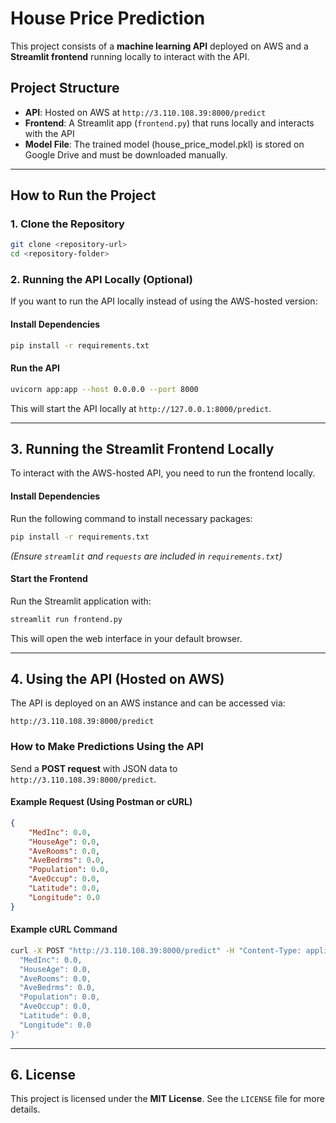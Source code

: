 # House Price Prediction

This project consists of a **machine learning API** deployed on AWS and a **Streamlit frontend** running locally to interact with the API.

## **Project Structure**
- **API**: Hosted on AWS at `http://3.110.108.39:8000/predict`
- **Frontend**: A Streamlit app (`frontend.py`) that runs locally and interacts with the API
- **Model File**: The trained model (house_price_model.pkl) is stored on Google Drive and must be downloaded manually.

---
## **How to Run the Project**

### **1. Clone the Repository**
```sh
git clone <repository-url>
cd <repository-folder>
```

### **2. Running the API Locally (Optional)**
If you want to run the API locally instead of using the AWS-hosted version:

#### **Install Dependencies**
```sh
pip install -r requirements.txt
```

#### **Run the API**
```sh
uvicorn app:app --host 0.0.0.0 --port 8000
```
This will start the API locally at `http://127.0.0.1:8000/predict`.

---
## **3. Running the Streamlit Frontend Locally**
To interact with the AWS-hosted API, you need to run the frontend locally.

#### **Install Dependencies**
Run the following command to install necessary packages:
```sh
pip install -r requirements.txt
```
*(Ensure `streamlit` and `requests` are included in `requirements.txt`)*

#### **Start the Frontend**
Run the Streamlit application with:
```sh
streamlit run frontend.py
```
This will open the web interface in your default browser.

---
## **4. Using the API (Hosted on AWS)**
The API is deployed on an AWS instance and can be accessed via:
```
http://3.110.108.39:8000/predict
```

### **How to Make Predictions Using the API**
Send a **POST request** with JSON data to `http://3.110.108.39:8000/predict`.

#### **Example Request (Using Postman or cURL)**
```json
{
    "MedInc": 0.0,
    "HouseAge": 0.0,
    "AveRooms": 0.0,
    "AveBedrms": 0.0,
    "Population": 0.0,
    "AveOccup": 0.0,
    "Latitude": 0.0,
    "Longitude": 0.0
}
```

#### **Example cURL Command**
```sh
curl -X POST "http://3.110.108.39:8000/predict" -H "Content-Type: application/json" -d '{
  "MedInc": 0.0,
  "HouseAge": 0.0,
  "AveRooms": 0.0,
  "AveBedrms": 0.0,
  "Population": 0.0,
  "AveOccup": 0.0,
  "Latitude": 0.0,
  "Longitude": 0.0
}'
```
---
## **6. License**
This project is licensed under the **MIT License**. See the `LICENSE` file for more details.

